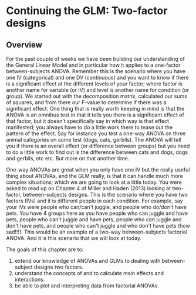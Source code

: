 
# Continuing the GLM: Two-factor designs

## Overview

For the past couple of weeks we have been building our understanding of the General Linear Model and in particular how it applies to a one-factor between-subjects ANOVA.  Remember this is the scenario where you have one IV (categorical) and one DV (continuous) and you want to know if there is a significant effect at the different levels of your factor; where factor is another name for variable (or IV) and level is another name for condition (or group). We started out with the decomposition matrix, calculated our sums of squares, and from there our F-value to determine if there was a significant effect.  One thing that is really worth keeping in mind is that the ANOVA is an omnibus test in that it tells you there is a significant effect of that factor, but it doesn't specifically say in which way is that effect manifested; you always have to do a little work there to tease out the pattern of the effect.  Say for instance you test a one-way ANOVA on three animal categories on some test (dogs, cats, gerbils). The ANOVA will tell you if there is an overall effect (or difference between groups) but you need to do a little work to find out is the difference between cats and dogs, dogs and gerbils, etc etc.  But more on that another time.

One-way ANOVAs are great when you only have one IV but the really useful thing about ANOVAs, and the GLM really, is that it can handle much more complex situations; which we are going to look at a little today.  You were asked to read up on Chapter 4 of Miller and Haden (2013) looking at two-factor, between-subjects designs. This is the scenario where you have two factors (IVs) and it is different people in each condition. For example, say your IVs were people who can/can't juggle, and people who do/don't have pets.  You have 4 groups here as you have people who can juggle and have pets, people who can't juggle and have pets, people who can juggle and don't have pets, and people who can't juggle and who don't have pets (how sad!!!). This would be an example of a two-way between-subjects factorial ANOVA.  And it is this scenario that we will look at today.

The goals of this chapter are to:

1. extend our knowledge of ANOVAs and GLMs to dealing with between-subject designs two factors.
2. understand the concepts of and to calculate main effects and interactions.
3. be able to plot and interpreting data from factorial ANOVAs.
